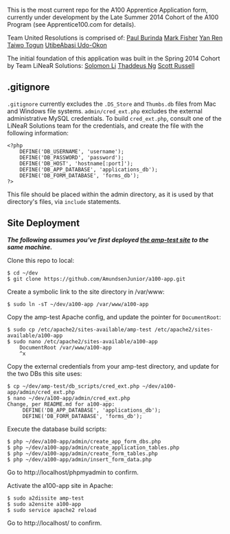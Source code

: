 This is the most current repo for the A100 Apprentice Application form, currently under development by the Late Summer 2014 Cohort of the A100 Program (see Apprentice100.com for details).

Team United Resolutions is comprised of:
[Paul Burinda](https://github.com/Paul-Burinda)
[Mark Fisher](https://github.com/mfishera100)
[Yan Ren](https://github.com/flymocha)
[Taiwo Togun](https://github.com/ttogun)
[UtibeAbasi Udo-Okon](https://github.com/BarukhOr)

The initial foundation of this application was built in the Spring 2014 Cohort by Team LiNeaR Solutions:
[Solomon Li](https://github.com/soloub)
[Thaddeus Ng](https://github.com/ThaddeusANg)
[Scott Russell](https://github.com/AmundsenJunior)

## .gitignore

`.gitignore` currently excludes the `.DS_Store` and `Thumbs.db` files from Mac and Windows file systems. `admin/cred_ext.php` excludes the external administrative MySQL credentials. To build `cred_ext.php`, consult one of the LiNeaR Solutions team for the credentials, and create the file with the following information:
```
<?php
    DEFINE('DB_USERNAME', 'username');
    DEFINE('DB_PASSWORD', 'password');
    DEFINE('DB_HOST', 'hostname[:port]');
    DEFINE('DB_APP_DATABASE', 'applications_db');
    DEFINE('DB_FORM_DATABASE', 'forms_db');
?>
```
This file should be placed within the admin directory, as it is used by that directory's files, via `include` statements.

## Site Deployment
***The following assumes you've first deployed [the amp-test site](https://github.com/AmundsenJunior/amp-test) to the same machine.***

Clone this repo to local:
```
$ cd ~/dev
$ git clone https://github.com/AmundsenJunior/a100-app.git
```

Create a symbolic link to the site directory in /var/www:
```
$ sudo ln -sT ~/dev/a100-app /var/www/a100-app
```

Copy the amp-test Apache config, and update the pointer for ```DocumentRoot```:
```
$ sudo cp /etc/apache2/sites-available/amp-test /etc/apache2/sites-available/a100-app
$ sudo nano /etc/apache2/sites-available/a100-app
    DocumentRoot /var/www/a100-app
    ^x
```

Copy the external credentials from your amp-test directory, and update for the two DBs this site uses:
```
$ cp ~/dev/amp-test/db_scripts/cred_ext.php ~/dev/a100-app/admin/cred_ext.php
$ nano ~/dev/a100-app/admin/cred_ext.php
Change, per README.md for a100-app:
     DEFINE('DB_APP_DATABASE', 'applications_db');
     DEFINE('DB_FORM_DATABASE', 'forms_db');
```

Execute the database build scripts:
```
$ php ~/dev/a100-app/admin/create_app_form_dbs.php
$ php ~/dev/a100-app/admin/create_application_tables.php
$ php ~/dev/a100-app/admin/create_form_tables.php
$ php ~/dev/a100-app/admin/insert_form_data.php
```

Go to http://localhost/phpmyadmin to confirm.

Activate the a100-app site in Apache:
```
$ sudo a2dissite amp-test
$ sudo a2ensite a100-app
$ sudo service apache2 reload
```

Go to http://localhost/ to confirm.
